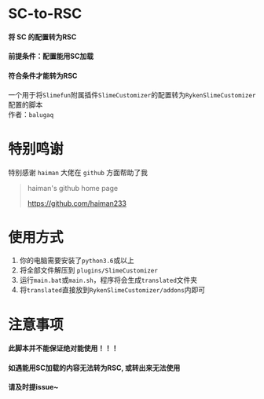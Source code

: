 # SC-to-RSC
#### 将 SC 的配置转为RSC
#### 前提条件：配置能用SC加载
#### 符合条件才能转为RSC

一个用于将`Slimefun`附属插件`SlimeCustomizer`的配置转为`RykenSlimeCustomizer`配置的脚本  
作者：`balugaq`

# 特别鸣谢

特别感谢 `haiman` 大佬在 `github` 方面帮助了我
> haiman's github home page
>
> <https://github.com/haiman233>

# 使用方式

1. 你的电脑需要安装了`python3.6`或以上
2. 将全部文件解压到 `plugins/SlimeCustomizer`
3. 运行`main.bat`或`main.sh`，程序将会生成`translated`文件夹
4. 将`translated`直接放到`RykenSlimeCustomizer/addons`内即可

# 注意事项

#### 此脚本并不能保证绝对能使用！！！
#### 如遇能用SC加载的内容无法转为RSC, 或转出来无法使用
#### 请及时提issue~
